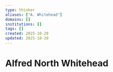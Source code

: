 ```yaml
---
type: thinker
aliases: ["A. Whitehead"]
domains: []
institutions: []
tags: []
created: 2025-10-20
updated: 2025-10-20
---
```


# Alfred North Whitehead


